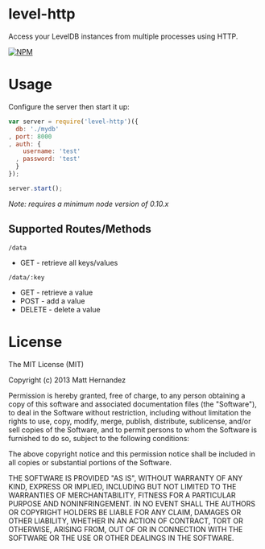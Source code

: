 level-http
==========

Access your LevelDB instances from multiple processes using HTTP.

[![NPM](https://nodei.co/npm/level-http.png)](https://nodei.co/npm/level-http/)

# Usage

Configure the server then start it up:

``` js
var server = require('level-http')({
  db: './mydb'
, port: 8000
, auth: {
    username: 'test'
  , password: 'test'
  }
});

server.start();
```

_Note: requires a minimum node version of 0.10.x_

## Supported Routes/Methods

`/data`

  * GET - retrieve all keys/values

`/data/:key`

  * GET - retrieve a value
  * POST - add a value
  * DELETE - delete a value

# License

The MIT License (MIT)

Copyright (c) 2013 Matt Hernandez

Permission is hereby granted, free of charge, to any person obtaining a copy of
this software and associated documentation files (the "Software"), to deal in
the Software without restriction, including without limitation the rights to
use, copy, modify, merge, publish, distribute, sublicense, and/or sell copies of
the Software, and to permit persons to whom the Software is furnished to do so,
subject to the following conditions:

The above copyright notice and this permission notice shall be included in all
copies or substantial portions of the Software.

THE SOFTWARE IS PROVIDED "AS IS", WITHOUT WARRANTY OF ANY KIND, EXPRESS OR
IMPLIED, INCLUDING BUT NOT LIMITED TO THE WARRANTIES OF MERCHANTABILITY, FITNESS
FOR A PARTICULAR PURPOSE AND NONINFRINGEMENT. IN NO EVENT SHALL THE AUTHORS OR
COPYRIGHT HOLDERS BE LIABLE FOR ANY CLAIM, DAMAGES OR OTHER LIABILITY, WHETHER
IN AN ACTION OF CONTRACT, TORT OR OTHERWISE, ARISING FROM, OUT OF OR IN
CONNECTION WITH THE SOFTWARE OR THE USE OR OTHER DEALINGS IN THE SOFTWARE.
